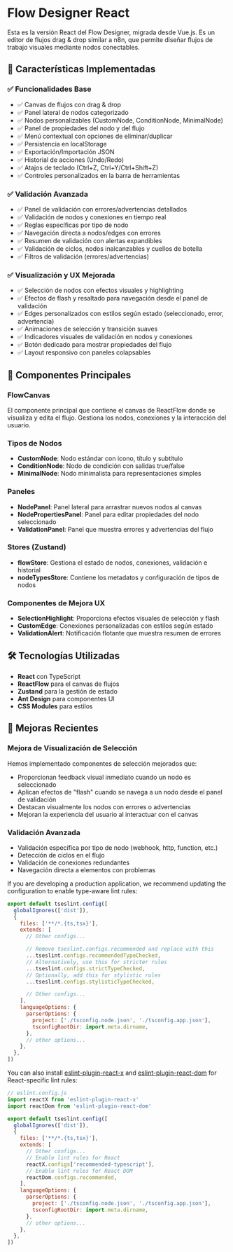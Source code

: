 # Flow Designer React

Esta es la versión React del Flow Designer, migrada desde Vue.js. Es un editor de flujos drag & drop similar a n8n, que permite diseñar flujos de trabajo visuales mediante nodos conectables.

## 🚀 Características Implementadas

### ✅ **Funcionalidades Base**
- ✅ Canvas de flujos con drag & drop
- ✅ Panel lateral de nodos categorizado
- ✅ Nodos personalizables (CustomNode, ConditionNode, MinimalNode)
- ✅ Panel de propiedades del nodo y del flujo
- ✅ Menú contextual con opciones de eliminar/duplicar
- ✅ Persistencia en localStorage
- ✅ Exportación/Importación JSON
- ✅ Historial de acciones (Undo/Redo)
- ✅ Atajos de teclado (Ctrl+Z, Ctrl+Y/Ctrl+Shift+Z)
- ✅ Controles personalizados en la barra de herramientas

### ✅ **Validación Avanzada**
- ✅ Panel de validación con errores/advertencias detallados
- ✅ Validación de nodos y conexiones en tiempo real
- ✅ Reglas específicas por tipo de nodo
- ✅ Navegación directa a nodos/edges con errores
- ✅ Resumen de validación con alertas expandibles
- ✅ Validación de ciclos, nodos inalcanzables y cuellos de botella
- ✅ Filtros de validación (errores/advertencias)

### ✅ **Visualización y UX Mejorada**
- ✅ Selección de nodos con efectos visuales y highlighting
- ✅ Efectos de flash y resaltado para navegación desde el panel de validación
- ✅ Edges personalizados con estilos según estado (seleccionado, error, advertencia)
- ✅ Animaciones de selección y transición suaves
- ✅ Indicadores visuales de validación en nodos y conexiones
- ✅ Botón dedicado para mostrar propiedades del flujo
- ✅ Layout responsivo con paneles colapsables

## 🧩 Componentes Principales

### FlowCanvas
El componente principal que contiene el canvas de ReactFlow donde se visualiza y edita el flujo. Gestiona los nodos, conexiones y la interacción del usuario.

### Tipos de Nodos
- **CustomNode**: Nodo estándar con icono, título y subtítulo
- **ConditionNode**: Nodo de condición con salidas true/false
- **MinimalNode**: Nodo minimalista para representaciones simples

### Paneles
- **NodePanel**: Panel lateral para arrastrar nuevos nodos al canvas
- **NodePropertiesPanel**: Panel para editar propiedades del nodo seleccionado
- **ValidationPanel**: Panel que muestra errores y advertencias del flujo

### Stores (Zustand)
- **flowStore**: Gestiona el estado de nodos, conexiones, validación e historial
- **nodeTypesStore**: Contiene los metadatos y configuración de tipos de nodos

### Componentes de Mejora UX
- **SelectionHighlight**: Proporciona efectos visuales de selección y flash
- **CustomEdge**: Conexiones personalizadas con estilos según estado
- **ValidationAlert**: Notificación flotante que muestra resumen de errores

## 🛠️ Tecnologías Utilizadas

- **React** con TypeScript
- **ReactFlow** para el canvas de flujos
- **Zustand** para la gestión de estado
- **Ant Design** para componentes UI
- **CSS Modules** para estilos

## 📝 Mejoras Recientes

### Mejora de Visualización de Selección
Hemos implementado componentes de selección mejorados que:
- Proporcionan feedback visual inmediato cuando un nodo es seleccionado
- Aplican efectos de "flash" cuando se navega a un nodo desde el panel de validación
- Destacan visualmente los nodos con errores o advertencias
- Mejoran la experiencia del usuario al interactuar con el canvas

### Validación Avanzada
- Validación específica por tipo de nodo (webhook, http, function, etc.)
- Detección de ciclos en el flujo
- Validación de conexiones redundantes
- Navegación directa a elementos con problemas

If you are developing a production application, we recommend updating the configuration to enable type-aware lint rules:

```js
export default tseslint.config([
  globalIgnores(['dist']),
  {
    files: ['**/*.{ts,tsx}'],
    extends: [
      // Other configs...

      // Remove tseslint.configs.recommended and replace with this
      ...tseslint.configs.recommendedTypeChecked,
      // Alternatively, use this for stricter rules
      ...tseslint.configs.strictTypeChecked,
      // Optionally, add this for stylistic rules
      ...tseslint.configs.stylisticTypeChecked,

      // Other configs...
    ],
    languageOptions: {
      parserOptions: {
        project: ['./tsconfig.node.json', './tsconfig.app.json'],
        tsconfigRootDir: import.meta.dirname,
      },
      // other options...
    },
  },
])
```

You can also install [eslint-plugin-react-x](https://github.com/Rel1cx/eslint-react/tree/main/packages/plugins/eslint-plugin-react-x) and [eslint-plugin-react-dom](https://github.com/Rel1cx/eslint-react/tree/main/packages/plugins/eslint-plugin-react-dom) for React-specific lint rules:

```js
// eslint.config.js
import reactX from 'eslint-plugin-react-x'
import reactDom from 'eslint-plugin-react-dom'

export default tseslint.config([
  globalIgnores(['dist']),
  {
    files: ['**/*.{ts,tsx}'],
    extends: [
      // Other configs...
      // Enable lint rules for React
      reactX.configs['recommended-typescript'],
      // Enable lint rules for React DOM
      reactDom.configs.recommended,
    ],
    languageOptions: {
      parserOptions: {
        project: ['./tsconfig.node.json', './tsconfig.app.json'],
        tsconfigRootDir: import.meta.dirname,
      },
      // other options...
    },
  },
])
```
